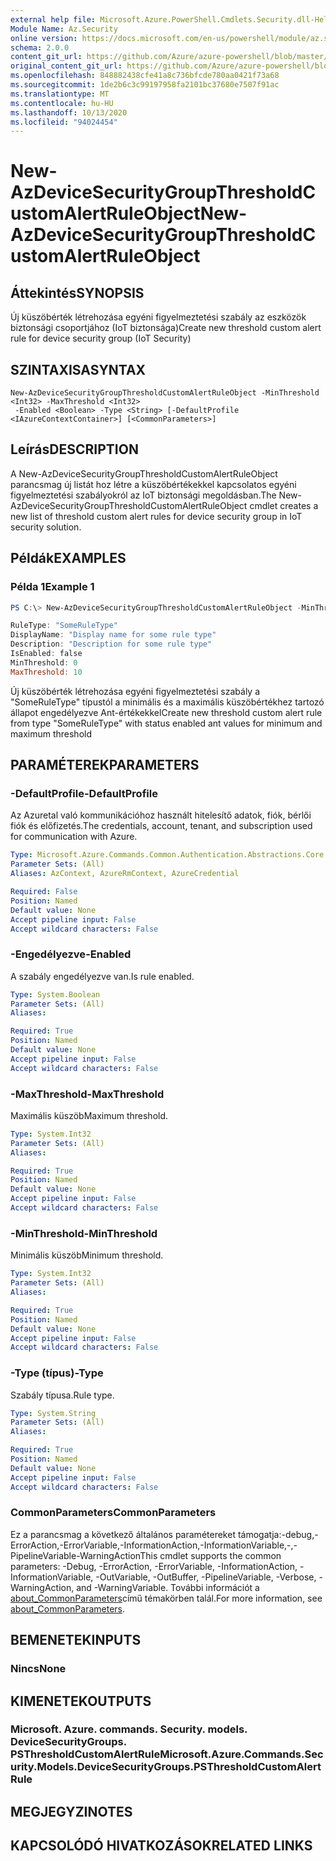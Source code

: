 ```yaml
---
external help file: Microsoft.Azure.PowerShell.Cmdlets.Security.dll-Help.xml
Module Name: Az.Security
online version: https://docs.microsoft.com/en-us/powershell/module/az.security/New-AzDeviceSecurityGroupThresholdCustomAlertRuleObject
schema: 2.0.0
content_git_url: https://github.com/Azure/azure-powershell/blob/master/src/Security/Security/help/New-AzDeviceSecurityGroupThresholdCustomAlertRuleObject.md
original_content_git_url: https://github.com/Azure/azure-powershell/blob/master/src/Security/Security/help/New-AzDeviceSecurityGroupThresholdCustomAlertRuleObject.md
ms.openlocfilehash: 848882438cfe41a8c736bfcde780aa0421f73a68
ms.sourcegitcommit: 1de2b6c3c99197958fa2101bc37680e7507f91ac
ms.translationtype: MT
ms.contentlocale: hu-HU
ms.lasthandoff: 10/13/2020
ms.locfileid: "94024454"
---
```

# <span data-ttu-id="e6b54-101">New-AzDeviceSecurityGroupThresholdCustomAlertRuleObject</span><span class="sxs-lookup"><span data-stu-id="e6b54-101">New-AzDeviceSecurityGroupThresholdCustomAlertRuleObject</span></span>

## <span data-ttu-id="e6b54-102">Áttekintés</span><span class="sxs-lookup"><span data-stu-id="e6b54-102">SYNOPSIS</span></span>
<span data-ttu-id="e6b54-103">Új küszöbérték létrehozása egyéni figyelmeztetési szabály az eszközök biztonsági csoportjához (IoT biztonsága)</span><span class="sxs-lookup"><span data-stu-id="e6b54-103">Create new threshold custom alert rule for device security group (IoT Security)</span></span>

## <span data-ttu-id="e6b54-104">SZINTAXISA</span><span class="sxs-lookup"><span data-stu-id="e6b54-104">SYNTAX</span></span>

```
New-AzDeviceSecurityGroupThresholdCustomAlertRuleObject -MinThreshold <Int32> -MaxThreshold <Int32>
 -Enabled <Boolean> -Type <String> [-DefaultProfile <IAzureContextContainer>] [<CommonParameters>]
```

## <span data-ttu-id="e6b54-105">Leírás</span><span class="sxs-lookup"><span data-stu-id="e6b54-105">DESCRIPTION</span></span>
<span data-ttu-id="e6b54-106">A New-AzDeviceSecurityGroupThresholdCustomAlertRuleObject parancsmag új listát hoz létre a küszöbértékekkel kapcsolatos egyéni figyelmeztetési szabályokról az IoT biztonsági megoldásban.</span><span class="sxs-lookup"><span data-stu-id="e6b54-106">The New-AzDeviceSecurityGroupThresholdCustomAlertRuleObject cmdlet creates a new list of threshold custom alert rules for device security group in IoT security solution.</span></span>

## <span data-ttu-id="e6b54-107">Példák</span><span class="sxs-lookup"><span data-stu-id="e6b54-107">EXAMPLES</span></span>

### <span data-ttu-id="e6b54-108">Példa 1</span><span class="sxs-lookup"><span data-stu-id="e6b54-108">Example 1</span></span>
```powershell
PS C:\> New-AzDeviceSecurityGroupThresholdCustomAlertRuleObject -MinThreshold 0 -MaxThreshold 10 -Enabled $true -Type "SomeRuleType"

RuleType: "SomeRuleType"
DisplayName: "Display name for some rule type"
Description: "Description for some rule type"
IsEnabled: false
MinThreshold: 0
MaxThreshold: 10
```

<span data-ttu-id="e6b54-109">Új küszöbérték létrehozása egyéni figyelmeztetési szabály a "SomeRuleType" típustól a minimális és a maximális küszöbértékhez tartozó állapot engedélyezve Ant-értékekkel</span><span class="sxs-lookup"><span data-stu-id="e6b54-109">Create new threshold custom alert rule from type "SomeRuleType" with status enabled ant values for minimum and maximum threshold</span></span>

## <span data-ttu-id="e6b54-110">PARAMÉTEREK</span><span class="sxs-lookup"><span data-stu-id="e6b54-110">PARAMETERS</span></span>

### <span data-ttu-id="e6b54-111">-DefaultProfile</span><span class="sxs-lookup"><span data-stu-id="e6b54-111">-DefaultProfile</span></span>
<span data-ttu-id="e6b54-112">Az Azuretal való kommunikációhoz használt hitelesítő adatok, fiók, bérlői fiók és előfizetés.</span><span class="sxs-lookup"><span data-stu-id="e6b54-112">The credentials, account, tenant, and subscription used for communication with Azure.</span></span>

```yaml
Type: Microsoft.Azure.Commands.Common.Authentication.Abstractions.Core.IAzureContextContainer
Parameter Sets: (All)
Aliases: AzContext, AzureRmContext, AzureCredential

Required: False
Position: Named
Default value: None
Accept pipeline input: False
Accept wildcard characters: False
```

### <span data-ttu-id="e6b54-113">-Engedélyezve</span><span class="sxs-lookup"><span data-stu-id="e6b54-113">-Enabled</span></span>
<span data-ttu-id="e6b54-114">A szabály engedélyezve van.</span><span class="sxs-lookup"><span data-stu-id="e6b54-114">Is rule enabled.</span></span>

```yaml
Type: System.Boolean
Parameter Sets: (All)
Aliases:

Required: True
Position: Named
Default value: None
Accept pipeline input: False
Accept wildcard characters: False
```

### <span data-ttu-id="e6b54-115">-MaxThreshold</span><span class="sxs-lookup"><span data-stu-id="e6b54-115">-MaxThreshold</span></span>
<span data-ttu-id="e6b54-116">Maximális küszöb</span><span class="sxs-lookup"><span data-stu-id="e6b54-116">Maximum threshold.</span></span>

```yaml
Type: System.Int32
Parameter Sets: (All)
Aliases:

Required: True
Position: Named
Default value: None
Accept pipeline input: False
Accept wildcard characters: False
```

### <span data-ttu-id="e6b54-117">-MinThreshold</span><span class="sxs-lookup"><span data-stu-id="e6b54-117">-MinThreshold</span></span>
<span data-ttu-id="e6b54-118">Minimális küszöb</span><span class="sxs-lookup"><span data-stu-id="e6b54-118">Minimum threshold.</span></span>

```yaml
Type: System.Int32
Parameter Sets: (All)
Aliases:

Required: True
Position: Named
Default value: None
Accept pipeline input: False
Accept wildcard characters: False
```

### <span data-ttu-id="e6b54-119">-Type (típus)</span><span class="sxs-lookup"><span data-stu-id="e6b54-119">-Type</span></span>
<span data-ttu-id="e6b54-120">Szabály típusa.</span><span class="sxs-lookup"><span data-stu-id="e6b54-120">Rule type.</span></span>

```yaml
Type: System.String
Parameter Sets: (All)
Aliases:

Required: True
Position: Named
Default value: None
Accept pipeline input: False
Accept wildcard characters: False
```

### <span data-ttu-id="e6b54-121">CommonParameters</span><span class="sxs-lookup"><span data-stu-id="e6b54-121">CommonParameters</span></span>
<span data-ttu-id="e6b54-122">Ez a parancsmag a következő általános paramétereket támogatja:-debug,-ErrorAction,-ErrorVariable,-InformationAction,-InformationVariable,-,-PipelineVariable-WarningAction</span><span class="sxs-lookup"><span data-stu-id="e6b54-122">This cmdlet supports the common parameters: -Debug, -ErrorAction, -ErrorVariable, -InformationAction, -InformationVariable, -OutVariable, -OutBuffer, -PipelineVariable, -Verbose, -WarningAction, and -WarningVariable.</span></span> <span data-ttu-id="e6b54-123">További információt a [about_CommonParameters](http://go.microsoft.com/fwlink/?LinkID=113216)című témakörben talál.</span><span class="sxs-lookup"><span data-stu-id="e6b54-123">For more information, see [about_CommonParameters](http://go.microsoft.com/fwlink/?LinkID=113216).</span></span>

## <span data-ttu-id="e6b54-124">BEMENETEK</span><span class="sxs-lookup"><span data-stu-id="e6b54-124">INPUTS</span></span>

### <span data-ttu-id="e6b54-125">Nincs</span><span class="sxs-lookup"><span data-stu-id="e6b54-125">None</span></span>

## <span data-ttu-id="e6b54-126">KIMENETEK</span><span class="sxs-lookup"><span data-stu-id="e6b54-126">OUTPUTS</span></span>

### <span data-ttu-id="e6b54-127">Microsoft. Azure. commands. Security. models. DeviceSecurityGroups. PSThresholdCustomAlertRule</span><span class="sxs-lookup"><span data-stu-id="e6b54-127">Microsoft.Azure.Commands.Security.Models.DeviceSecurityGroups.PSThresholdCustomAlertRule</span></span>

## <span data-ttu-id="e6b54-128">MEGJEGYZI</span><span class="sxs-lookup"><span data-stu-id="e6b54-128">NOTES</span></span>

## <span data-ttu-id="e6b54-129">KAPCSOLÓDÓ HIVATKOZÁSOK</span><span class="sxs-lookup"><span data-stu-id="e6b54-129">RELATED LINKS</span></span>

